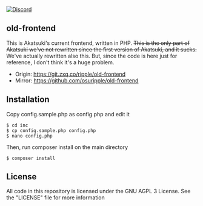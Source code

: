 [![Discord](https://discordapp.com/api/guilds/365406575893938177/widget.png?style=shield)](https://discord.gg/5cBtMPW)

## old-frontend

This is Akatsuki's current frontend, written in PHP.
~~This is the only part of Akatsuki we've not rewritten since the first version of Akatsuki, and it sucks.~~ We've actually rewritten also this.
But, since the code is here just for reference, I don't think it's a huge problem.

- Origin: https://git.zxq.co/ripple/old-frontend
- Mirror: https://github.com/osuripple/old-frontend

## Installation

Copy config.sample.php as config.php and edit it

```
$ cd inc
$ cp config.sample.php config.php
$ nano config.php
```

Then, run composer install on the main directory

```
$ composer install
```

## License

All code in this repository is licensed under the GNU AGPL 3 License.
See the "LICENSE" file for more information
